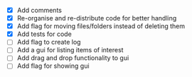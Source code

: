 * [x] Add comments
* [x] Re-organise and re-distribute code for better handling
* [x] Add flag for moving files/folders instead of deleting them
* [x] Add tests for code
* [ ] Add flag to create log
* [ ] Add a gui for listing items of interest
* [ ] Add drag and drop functionality to gui
* [ ] Add flag for showing gui

